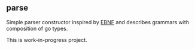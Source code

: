 parse
----------

Simple parser constructor inspired by [EBNF](https://en.wikipedia.org/wiki/Extended_Backus%E2%80%93Naur_form) and
describes grammars with composition of go types.

This is work-in-progress project.
